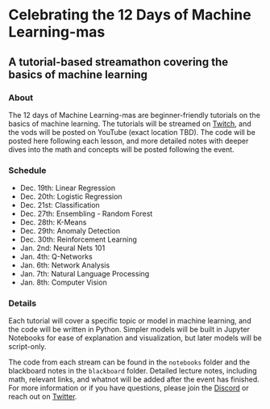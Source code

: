 # Celebrating the 12 Days of Machine Learning-mas

## A tutorial-based streamathon covering the basics of machine learning
### About
The 12 days of Machine Learning-mas are beginner-friendly tutorials on the basics of machine learning. The tutorials will be streamed on [Twitch](https://www.twitch.tv/enceladosaurus), and the vods will be posted on YouTube (exact location TBD). The code will be posted here following each lesson, and more detailed notes with deeper dives into the math and concepts will be posted following the event. 

### Schedule
- Dec. 19th: Linear Regression
- Dec. 20th: Logistic Regression
- Dec. 21st: Classification
- Dec. 27th: Ensembling - Random Forest
- Dec. 28th: K-Means
- Dec. 29th: Anomaly Detection
- Dec. 30th: Reinforcement Learning
- Jan. 2nd: Neural Nets 101
- Jan. 4th: Q-Networks
- Jan. 6th: Network Analysis
- Jan. 7th: Natural Language Processing
- Jan. 8th: Computer Vision


### Details
Each tutorial will cover a specific topic or model in machine learning, and the code will be written in Python. Simpler models will be built in Jupyter Notebooks for ease of explanation and visualization, but later models will be script-only. 

The code from each stream can be found in the `notebooks` folder and the blackboard notes in the `blackboard` folder. Detailed lecture notes, including math, relevant links, and whatnot will be added after the event has finished.
For more information or if you have questions, please join the [Discord](https://discord.gg/4QUDdWn) or reach out on [Twitter](https://twitter.com/Enceladosaurus). 
